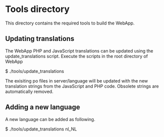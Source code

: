 Tools directory
===============

This directory contains the required tools to build the WebApp.

Updating translations
---------------------

The WebApp PHP and JavaScript translations can be updated using the
update_translations script. Execute the scripts in the root directory of
WebApp

$ ./tools/update_translations

The exisiting po files in server/language will be updated with the new
translation strings from the JavaScript and PHP code. Obsolete strings are
automatically removed.

Adding a new language
---------------------

A new language can be added as following.

$ ./tools/update_translations nl_NL
